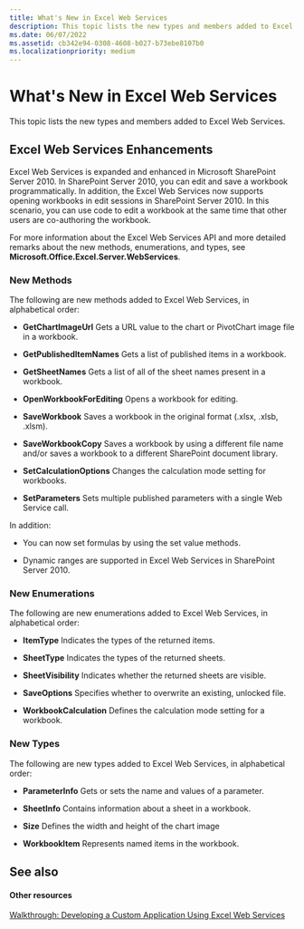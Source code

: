 ```yaml
---
title: What's New in Excel Web Services
description: This topic lists the new types and members added to Excel Web Services.
ms.date: 06/07/2022
ms.assetid: cb342e94-0308-4608-b027-b73ebe8107b0
ms.localizationpriority: medium
---
```



# What's New in Excel Web Services

This topic lists the new types and members added to Excel Web Services.
  
    
    


## Excel Web Services Enhancements

Excel Web Services is expanded and enhanced in Microsoft SharePoint Server 2010. In SharePoint Server 2010, you can edit and save a workbook programmatically. In addition, the Excel Web Services now supports opening workbooks in edit sessions in SharePoint Server 2010. In this scenario, you can use code to edit a workbook at the same time that other users are co-authoring the workbook.
  
    
    
For more information about the Excel Web Services API and more detailed remarks about the new methods, enumerations, and types, see **Microsoft.Office.Excel.Server.WebServices**.
  
    
    

### New Methods

The following are new methods added to Excel Web Services, in alphabetical order: 
  
    
    

- **GetChartImageUrl** Gets a URL value to the chart or PivotChart image file in a workbook.
    
  
- **GetPublishedItemNames** Gets a list of published items in a workbook.
    
  
- **GetSheetNames** Gets a list of all of the sheet names present in a workbook.
    
  
- **OpenWorkbookForEditing** Opens a workbook for editing.
    
  
- **SaveWorkbook** Saves a workbook in the original format (.xlsx, .xlsb, .xlsm).
    
  
- **SaveWorkbookCopy** Saves a workbook by using a different file name and/or saves a workbook to a different SharePoint document library.
    
  
- **SetCalculationOptions** Changes the calculation mode setting for workbooks.
    
  
- **SetParameters** Sets multiple published parameters with a single Web Service call.
    
  
In addition:
  
    
    

- You can now set formulas by using the set value methods.
    
  
- Dynamic ranges are supported in Excel Web Services in SharePoint Server 2010.
    
  

### New Enumerations

The following are new enumerations added to Excel Web Services, in alphabetical order:
  
    
    

- **ItemType** Indicates the types of the returned items.
    
  
- **SheetType** Indicates the types of the returned sheets.
    
  
- **SheetVisibility** Indicates whether the returned sheets are visible.
    
  
- **SaveOptions** Specifies whether to overwrite an existing, unlocked file.
    
  
- **WorkbookCalculation** Defines the calculation mode setting for a workbook.
    
  

### New Types

The following are new types added to Excel Web Services, in alphabetical order:
  
    
    

- **ParameterInfo** Gets or sets the name and values of a parameter.
    
  
- **SheetInfo** Contains information about a sheet in a workbook.
    
  
- **Size** Defines the width and height of the chart image
    
  
- **WorkbookItem** Represents named items in the workbook.
    
  

## See also


#### Other resources


  
    
    
 [Walkthrough: Developing a Custom Application Using Excel Web Services](walkthrough-developing-a-custom-application-using-excel-web-services.md)
